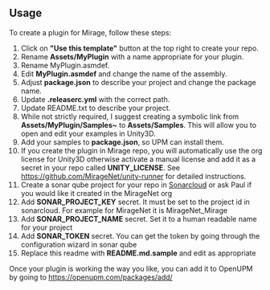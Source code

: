 ## Usage

To create a plugin for Mirage, follow these steps:

1) Click on **"Use this template"** button at the top right to create your repo.
2) Rename **Assets/MyPlugin** with a name appropriate for your plugin.
3) Rename MyPlugin.asmdef.
4) Edit **MyPlugin.asmdef** and change the name of the assembly.
5) Adjust **package.json** to describe your project and change the package name.
6) Update **.releaserc.yml** with the correct path.
7) Update README.txt to describe your project.
8) While not strictly required,  I suggest creating a symbolic link from **Assets/MyPlugin/Samples~** to **Assets/Samples**. This will allow you to open and edit your examples in Unity3D.
9) Add your samples to **package.json**, so UPM can install them.
10) If you create the plugin in Mirage repo,  you will automatically use the org license for Unity3D otherwise activate a manual license and add it as a secret in your repo called **UNITY_LICENSE**. See https://github.com/MirageNet/unity-runner for detailed instructions.
11) Create a sonar qube project for your repo in [Sonarcloud](https://sonarcloud.io) or ask Paul if you would like it created in the MirageNet org
12) Add **SONAR_PROJECT_KEY** secret.  It must be set to the project id in sonarcloud.  For example for MirageNet it is MirageNet_Mirage
13) Add **SONAR_PROJECT_NAME** secret.  Set it to a human readable name for your project
14) Add **SONAR_TOKEN** secret. You can get the token by going through the configuration wizard in sonar qube
15) Replace this readme with **README.md.sample** and edit as appropriate

Once your plugin is working the way you like,  you can add it to OpenUPM by going to https://openupm.com/packages/add/
